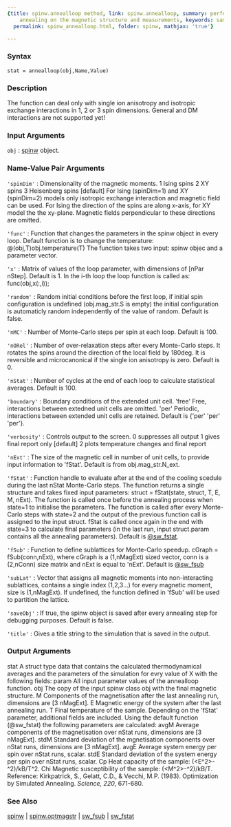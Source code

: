 ```yaml
---
{title: spinw.annealloop method, link: spinw.annealloop, summary: performs simulated
    annealing on the magnetic structure and measurements, keywords: sample, sidebar: sw_sidebar,
  permalink: spinw_annealloop.html, folder: spinw, mathjax: 'true'}

---
```


### Syntax

`stat = annealloop(obj,Name,Value)`

### Description

The function can deal only with single ion anisotropy and isotropic
exchange interactions in 1, 2 or 3 spin dimensions. General and DM
interactions are not supported yet!
 

### Input Arguments

`obj`
: [spinw](spinw.html) object.

### Name-Value Pair Arguments

`'spinDim'`
: Dimensionality of the magnetic moments.
      1   Ising spins
      2   XY spins
      3   Heisenberg spins [default]
  For Ising (spinDim=1) and XY (spinDim=2) models only isotropic
  exchange interaction and magnetic field can be used. For Ising
  the direction of the spins are along x-axis, for XY model the
  the xy-plane. Magnetic fields perpendicular to these directions
  are omitted.

`'func'`
: Function that changes the parameters in the spinw object in every
  loop. Default function is to change the temperature:
      @(obj,T)obj.temperature(T)
  The function takes two input: spinw objec and a parameter vector.

`'x'`
: Matrix of values of the loop parameter, with dimensions of
  [nPar nStep]. Default is 1. In the i-th loop the loop function
  is called as:
      func(obj,x(:,i));

`'random'`
: Random initial conditions before the first loop, if initial
  spin configuration is undefined (obj.mag_str.S is empty) the
  initial configuration is automaticly random independently of
  the value of random. Default is false.

`'nMC'`
: Number of Monte-Carlo steps per spin at each loop. Default is
  100.

`'nORel'`
: Number of over-relaxation steps after every Monte-Carlo
  steps. It rotates the spins around the direction of the local
  field by 180deg. It is reversible and microcanonical if the
  single ion anisotropy is zero. Default is 0.

`'nStat'`
: Number of cycles at the end of each loop to calculate
  statistical averages. Default is 100.

`'boundary'`
: Boundary conditions of the extended unit cell.
      'free'  Free, interactions between extedned unit cells are
              omitted.
      'per'   Periodic, interactions between extended unit cells
              are retained.
  Default is {'per' 'per' 'per'}.

`'verbosity'`
: Controls output to the screen.
      0   suppresses all output
      1   gives final report only [default]
      2   plots temperature changes and final report

`'nExt'`
: The size of the magnetic cell in number of unit cells, to
  provide input information to 'fStat'. Default is from
  obj.mag_str.N_ext.

`'fStat'`
: Function handle to evaluate after at the end of the
  cooling scedule during the last nStat Monte-Carlo steps. The
  function returns a single structure and takes fixed input
  parameters:
      struct = fStat(state, struct, T, E, M, nExt).
  The function is called once before the annealing process when
  state=1 to initialise the parameters. The function is called
  after every Monte-Carlo steps with state=2 and the output of
  the previous function call is assigned to the input struct.
  fStat is called once again in the end with state=3 to calculate
  final parameters (in the last run, input struct.param contains
  all the annealing parameters).
  Default is <a href="matlab: doc sw_fstat">@sw_fstat</a>.

`'fSub'`
: Function to define sublattices for Monte-Carlo speedup.
  cGraph = fSub(conn,nExt), where cGraph is a (1,nMagExt) sized
  vector, conn is a (2,nConn) size matrix and nExt is equal to
  'nExt'. Default is <a href="matlab: doc sw_fsub">@sw_fsub</a>

`'subLat'`
: Vector that assigns all magnetic moments into non-interacting
  sublattices, contains a single index (1,2,3...) for every
  magnetic moment, size is (1,nMagExt). If undefined, the
  function defined in 'fSub' will be used to partition the
  lattice.

`'saveObj'`
: If true, the spinw object is saved after every annealing step for
  debugging purposes. Default is false.

`'title'`
: Gives a title string to the simulation that is saved in the
  output.

### Output Arguments

stat      A struct type data that contains the calculated thermodynamical
          averages and the parameters of the simulation for evry value of
          X with the following fields:
param     All input parameter values of the annealloop function.
obj       The copy of the input spinw class obj with the final magnetic
          structure.
M         Components of the magnetisation after the last annealing
          run, dimensions are [3 nMagExt].
E         Magnetic energy of the system after the last annealing run.
T         Final temperature of the sample.
Depending on the 'fStat' parameter, additional fields are included. Using
the default function (@sw_fstat) the following parameters are calculated:
avgM      Average components of the magnetisation over nStat runs,
          dimensions are [3 nMagExt].
stdM      Standard deviation of the mgnetisation components over
          nStat runs, dimensions are [3 nMagExt].
avgE      Average system energy per spin over nStat runs, scalar.
stdE      Standard deviation of the system energy per spin over
          nStat runs, scalar.
Cp        Heat capacity of the sample: (<E^2>-<E>^2)/kB/T^2.
Chi       Magnetic susceptibility of the sample: (<M^2>-<M>^2)/kB/T.
 Reference:
   Kirkpatrick, S., Gelatt, C.D., & Vecchi, M.P. (1983). Optimization by
   Simulated Annealing. _Science, 220_, 671-680.

### See Also

[spinw](spinw.html) \| [spinw.optmagstr](spinw_optmagstr.html) \| [sw_fsub](sw_fsub.html) \| [sw_fstat](sw_fstat.html)

